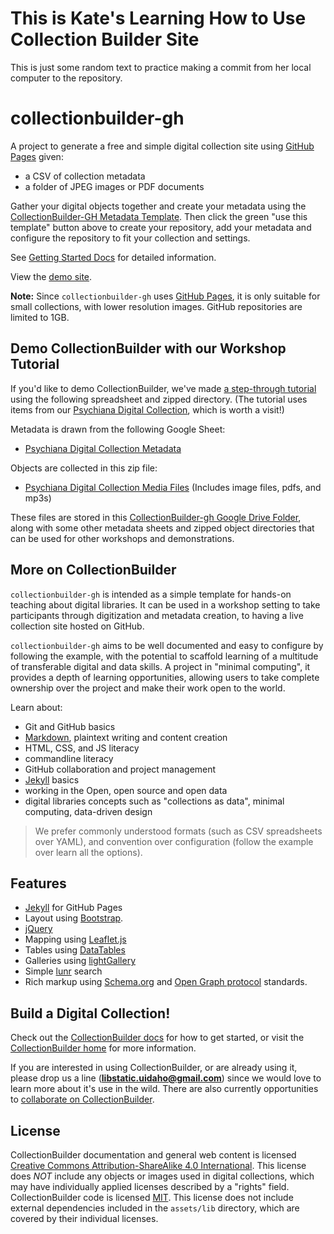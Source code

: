 # This is Kate's Learning How to Use Collection Builder Site

This is just some random text to practice making a commit from her local computer to the repository.

# collectionbuilder-gh

A project to generate a free and simple digital collection site using [GitHub Pages](https://pages.github.com/) given:

- a CSV of collection metadata
- a folder of JPEG images or PDF documents

Gather your digital objects together and create your metadata using the [CollectionBuilder-GH Metadata Template](https://docs.google.com/spreadsheets/d/1Uv9ytll0hysMOH1j-VL1lZx6PWvc1zf3L35sK_4IuzI/edit?usp=sharing).
Then click the green "use this template" button above to create your repository, add your metadata and configure the repository to fit your collection and settings.

See [Getting Started Docs](https://collectionbuilder.github.io/cb-docs/) for detailed information.

View the [demo site](https://collectionbuilder.github.io/collectionbuilder-gh/).

**Note:**
Since `collectionbuilder-gh` uses [GitHub Pages](https://pages.github.com/), it is only suitable for small collections, with lower resolution images. GitHub repositories are limited to 1GB.

## Demo CollectionBuilder with our Workshop Tutorial

If you'd like to demo CollectionBuilder, we've made [a step-through tutorial](https://collectionbuilder.github.io/workshop/gh/) using the following spreadsheet and zipped directory. (The tutorial uses items from our [Psychiana Digital Collection](https://www.lib.uidaho.edu/digital/psychiana/), which is worth a visit!)

Metadata is drawn from the following Google Sheet:

- [Psychiana Digital Collection Metadata](https://drive.google.com/open?id=1x48Te3duPAxh53foEihQVKTfCKUjaCCbH7TrMMd_yU4)

Objects are collected in this zip file:

- [Psychiana Digital Collection Media Files](https://www.lib.uidaho.edu/collectionbuilder/demo-objects.zip) (Includes image files, pdfs, and mp3s)

These files are stored in this [CollectionBuilder-gh Google Drive Folder](https://drive.google.com/drive/folders/1dTO8-3lusaKBdYyauyg_ziVqwLA4Fons?usp=sharing), along with some other metadata sheets and zipped object directories that can be used for other workshops and demonstrations.

## More on CollectionBuilder

`collectionbuilder-gh` is intended as a simple template for hands-on teaching about digital libraries.
It can be used in a workshop setting to take participants through digitization and metadata creation, to having a live collection site hosted on GitHub.

`collectionbuilder-gh` aims to be well documented and easy to configure by following the example, with the potential to scaffold learning of a multitude of transferable digital and data skills.
A project in "minimal computing", it provides a depth of learning opportunities, allowing users to take complete ownership over the project and make their work open to the world.

Learn about:

- Git and GitHub basics
- [Markdown](https://guides.github.com/features/mastering-markdown/), plaintext writing and content creation
- HTML, CSS, and JS literacy
- commandline literacy
- GitHub collaboration and project management
- [Jekyll](https://jekyllrb.com/) basics
- working in the Open, open source and open data
- digital libraries concepts such as "collections as data", minimal computing, data-driven design

> We prefer commonly understood formats (such as CSV spreadsheets over YAML), and convention over configuration (follow the example over learn all the options).

## Features

- [Jekyll](https://jekyllrb.com/) for GitHub Pages
- Layout using [Bootstrap](https://getbootstrap.com/docs/4.0/getting-started/introduction/).
- [jQuery](https://jquery.com/)
- Mapping using [Leaflet.js](http://leafletjs.com/)
- Tables using [DataTables](https://datatables.net/)
- Galleries using [lightGallery](http://sachinchoolur.github.io/lightGallery/)
- Simple [lunr](https://lunrjs.com/) search
- Rich markup using [Schema.org](http://schema.org) and [Open Graph protocol](http://ogp.me/) standards.

## Build a Digital Collection!

Check out the [CollectionBuilder docs](https://collectionbuilder.github.io/cb-docs/) for how to get started, or visit the [CollectionBuilder home](https://collectionbuilder.github.io/) for more information.

If you are interested in using CollectionBuilder, or are already using it, please drop us a line (**libstatic.uidaho@gmail.com**) since we would love to learn more about it's use in the wild.
There are also currently opportunities to [collaborate on CollectionBuilder](https://collectionbuilder.github.io/about.html#the-grant).

## License

CollectionBuilder documentation and general web content is licensed [Creative Commons Attribution-ShareAlike 4.0 International](http://creativecommons.org/licenses/by-sa/4.0/).
This license does *NOT* include any objects or images used in digital collections, which may have individually applied licenses described by a "rights" field.
CollectionBuilder code is licensed [MIT](https://github.com/CollectionBuilder/collectionbuilder-gh/blob/main/LICENSE).
This license does not include external dependencies included in the `assets/lib` directory, which are covered by their individual licenses.
